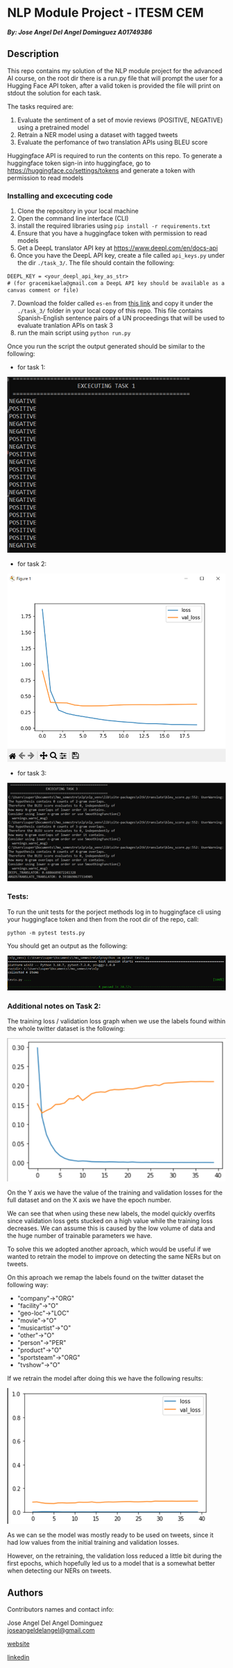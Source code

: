 # NLP Module Project - ITESM CEM 
***By: Jose Angel Del Angel Dominguez  A01749386***

## Description

This repo contains my solution of the NLP module project for the advanced AI course, 
on the root dir there is a run.py file that will prompt the user for a Hugging Face API token,
after a valid token is provided the file will print on stdout the solution for each task.

The tasks required are:
1. Evaluate the sentiment of a set of movie reviews (POSITIVE, NEGATIVE) using a pretrained model
2. Retrain a NER model using a dataset with tagged tweets
3. Evaluate the perfomance of two translation APIs using BLEU score

Huggingface API is required to run the contents on this repo. To generate a huggingface token sign-in into huggingface, go to https://huggingface.co/settings/tokens
and generate a token with permission to read models

### Installing and excecuting code 
1. Clone the repository in your local machine
2. Open the command line interface (CLI) 
3. install the required libraries using ```pip install -r requirements.txt```
4. Ensure that you have a huggingface token with permission to read models
5. Get a DeepL translator API key at https://www.deepl.com/en/docs-api
6. Once you have the DeepL API key, create a file called ```api_keys.py``` under the dir ```./task_3/```. The file should contain the following:
```
DEEPL_KEY = <your_deepl_api_key_as_str>
# (for gracemikaela@gmail.com a DeepL API key should be available as a canvas comment or file)
```
7. Download the folder called ```es-en``` from [this link](https://drive.google.com/drive/folders/1RgcSeYg8Ah9PxF03XRLmOrpGd7DtiMZB?usp=sharing) and copy it under the ```./task_3/``` folder in your local copy of this repo. This file contains Spanish-English sentence pairs of a UN proceedings that will be used to evaluate tranlation APIs on task 3 
7. run the main script using  ```python run.py```


Once you run the script the output generated should be similar to the following:
* for task 1:

![image](images_for_readme/task_1_output.png)

* for task 2:

![image](images_for_readme/task_2_output.png)

* for task 3:

![image](images_for_readme/task_3_output.png)

### Tests: 

To run the unit tests for the porject methods log in to huggingface cli using your huggingface token and then from the root dir of the repo, call: 
```
python -m pytest tests.py
```
You should get an output as the following:

![tests_output](images_for_readme/tests_output.png)

### Additional notes on Task 2: 

The training loss / validation loss graph when we use the labels found within the whole twitter dataset is the following:

![full_training_graph](images_for_readme/task_2_full_training.png)

On the Y axis we have the value of the training and validation losses for the full dataset and on the X axis we have the epoch number.

We can see that when using these new labels, the model quickly overfits since validation loss gets stucked on a high value while the training loss decreases. We can assume this is caused by the low volume of data and the huge number of trainable parameters we have.

To solve this we adopted another aproach, which would be useful if we wanted to retrain the model to improve on detecting the same NERs but on tweets.

On this aproach we remap the labels found on the twitter dataset the following way: 

* "company"->"ORG"
* "facility"->"O"
* "geo-loc"->"LOC"
* "movie"->"O"
* "musicartist"->"O"
* "other"->"O"
* "person"->"PER"
* "product"->"O"
* "sportsteam"->"ORG"
* "tvshow"->"O"

If we retrain the model after doing this we have the following results:

![full_training_graph](images_for_readme/task_2_full_training_remaped.png)

As we can se the model was mostly ready to be used on tweets, since it had low values from the initial training and validation losses. 

However, on the retraining, the validation loss reduced a little bit during the first epochs, which hopefully led us to a model that is a somewhat better when detecting our NERs on tweets.

## Authors

Contributors names and contact info:

Jose Angel Del Angel Dominguez  
[joseangeldelangel@gmail.com](mailto:joseangeldelangel@gmail.com)

[website](http://joseangeldelangel.com/)

[linkedin](https://www.linkedin.com/in/jos%C3%A9-%C3%A1ngel-del-%C3%A1ngel-6a9293175/)